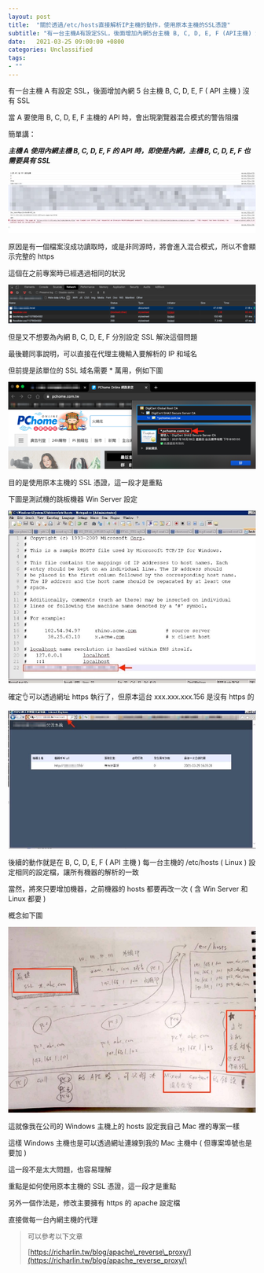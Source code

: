 ```yaml
---
layout: post
title:  "關於透過/etc/hosts直接解析IP主機的動作，使用原本主機的SSL憑證"
subtitle: "有一台主機A有設定SSL，後面增加內網5台主機 B, C, D, E, F (API主機) 沒有SSL"
date:   2021-03-25 09:00:00 +0800
categories: Unclassified
tags:
- ""
---
```


有一台主機 A 有設定 SSL，後面增加內網 5 台主機 B, C, D, E, F ( API 主機 ) 沒有 SSL

當 A 要使用 B, C, D, E, F 主機的 API 時，會出現瀏覽器混合模式的警告阻擋

簡單講：

**_主機 A 使用內網主機 B, C, D, E, F 的 API 時，即使是內網，主機 B, C, D, E, F 也需要具有 SSL_**

![](/images/medium/1__cmeW__n3zNurKLR9DvyTVFQ.jpeg)

原因是有一個檔案沒成功讀取時，或是非同源時，將會進入混合模式，所以不會顯示完整的 https

這個在之前專案時已經遇過相同的狀況

![](/images/medium/1__VXIyw48Pfq4URBQ8iX2fiA.png)

但是又不想要為內網 B, C, D, E, F 分別設定 SSL 解決這個問題

最後聽同事說明，可以直接在代理主機輸入要解析的 IP 和域名

但前提是該單位的 SSL 域名需要 \* 萬用，例如下圖

![](/images/medium/1__O__10KDe__cTKdT91__ljI1Lw.png)

目的是使用原本主機的 SSL 憑證，這一段才是重點

下圖是測試機的跳板機器 Win Server 設定

![](/images/medium/1__QJaMjf2FZnVT2ZipqGJz6A.jpeg)

確定👌可以透過網址 https 執行了，但原本這台 xxx.xxx.xxx.156 是沒有 https 的

![](/images/medium/1__iEa8u4pVrRqMZ3UJ5ABLyA.jpeg)

後續的動作就是在 B, C, D, E, F ( API 主機 ) 每一台主機的 /etc/hosts ( Linux ) 設定相同的設定檔，讓所有機器的解析的一致

當然，將來只要增加機器，之前機器的 hosts 都要再改一次 ( 含 Win Server 和 Linux 都要 )

概念如下圖

![](/images/medium/1__OQnahOLfUV2bxZ0Yn4sqSw.jpeg)

這就像我在公司的 Windows 主機上的 hosts 設定我自己 Mac 裡的專案一樣

這樣 Windows 主機也是可以透過網址連線到我的 Mac 主機中 ( 但專案埠號也是要加 )

這一段不是太大問題，也容易理解

重點是如何使用原本主機的 SSL 憑證，這一段才是重點

另外一個作法是，修改主要擁有 https 的 apache 設定檔

直接做每一台內網主機的代理

> 可以參考以下文章
>
> [https://richarlin.tw/blog/apache\_reverse\_proxy/](https://richarlin.tw/blog/apache_reverse_proxy/)
